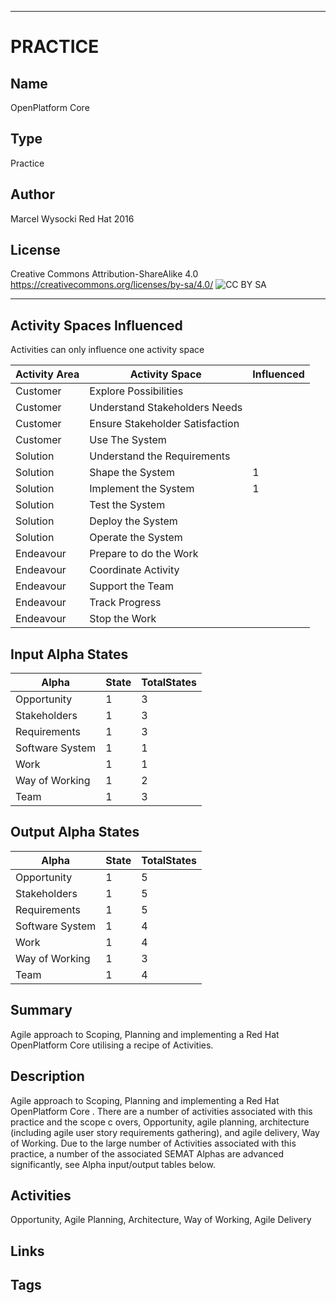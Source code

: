 ----------
# PRACTICE
## Name
OpenPlatform Core
## Type
Practice
## Author
Marcel Wysocki Red Hat 2016
## License
Creative Commons Attribution-ShareAlike 4.0
https://creativecommons.org/licenses/by-sa/4.0/
![CC BY SA](https://licensebuttons.net/l/by-sa/3.0/88x31.png)

----------

## Activity Spaces Influenced
Activities can only influence one activity space

| Activity Area | Activity Space | Influenced |
|---------------|----------------|------------|
|Customer|Explore Possibilities||
|Customer|Understand Stakeholders Needs||
|Customer|Ensure Stakeholder Satisfaction||
|Customer|Use The System||
|Solution|Understand the Requirements||
|Solution|Shape the System|1|
|Solution|Implement the System|1|
|Solution|Test the System||
|Solution|Deploy the System||
|Solution|Operate the System||
|Endeavour|Prepare to do the Work||
|Endeavour|Coordinate Activity||
|Endeavour|Support the Team||
|Endeavour|Track Progress||
|Endeavour|Stop the Work||

## Input Alpha States
Alpha | State | TotalStates
---| --- | ---
Opportunity|1|3
Stakeholders|1|3
Requirements|1|3
Software System|1|1
Work|1|1
Way of Working|1|2
Team|1|3

## Output Alpha States
Alpha | State | TotalStates
---| --- | ---
Opportunity|1|5
Stakeholders|1|5
Requirements|1|5
Software System|1|4
Work|1|4
Way of Working|1|3
Team|1|4

## Summary
Agile approach to Scoping, Planning and implementing a Red Hat OpenPlatform Core
utilising a recipe of Activities. 

## Description
Agile approach to Scoping, Planning and implementing a Red Hat OpenPlatform Core
. There are a number of activities associated with this practice and the scope c
overs, Opportunity, agile planning, architecture (including agile user story requirements gathering), and agile delivery, Way of Working. Due to the large number of Activities
associated with this practice, a number of the associated SEMAT Alphas are advanced significantly, see Alpha input/output tables below.

## Activities
Opportunity, Agile Planning, Architecture, Way of Working, Agile Delivery 

## Links


## Tags

